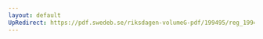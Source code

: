 ```yaml
---
layout: default
UpRedirect: https://pdf.swedeb.se/riksdagen-volumeG-pdf/199495/reg_199495_TU/reg_199495_TU_0017.pdf
---
```

